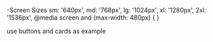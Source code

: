 -Screen Sizes
    sm: '640px',
    md: '768px',
    lg: '1024px',
    xl: '1280px',
    2xl: '1536px',
@media screen and (max-width: 480px) {
      }

use buttons and cards as example

